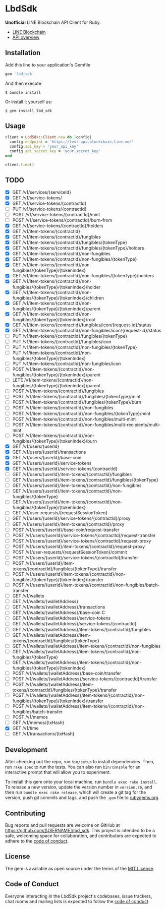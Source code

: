 # LbdSdk

**Unofficial** LINE Blockchain API Client for Ruby.

- [LINE Blockchain](https://docs-blockchain.line.biz/overview/)
- [API overview](https://docs-blockchain.line.biz/api-guide/API-Reference)

## Installation

Add this line to your application's Gemfile:

```ruby
gem 'lbd_sdk'
```

And then execute:

    $ bundle install

Or install it yourself as:

    $ gem install lbd_sdk

## Usage

```ruby
client = LbdSdk::Client.new do |config|
  config.endpoint = 'https://test-api.blockchain.line.me/'
  config.api_key = 'your_api_key'
  config.api_secret_key = 'your_secret_key'
end

client.time()
```

## TODO

- [x] GET /v1/services/{serviceId}
- [x] GET /v1/service-tokens/
- [x] GET /v1/service-tokens/{contractId}
- [ ] PUT /v1/service-tokens/{contractId}
- [ ] POST /v1/service-tokens/{contractId}/mint
- [ ] POST /v1/service-tokens/{contractId}/burn-from
- [x] GET /v1/service-tokens/{contractId}/holders
- [x] GET /v1/item-tokens/{contractId}
- [x] GET /v1/item-tokens/{contractId}/fungibles
- [x] GET /v1/item-tokens/{contractId}/fungibles/{tokenType}
- [x] GET /v1/item-tokens/{contractId}/fungibles/{tokenType}/holders
- [x] GET /v1/item-tokens/{contractId}/non-fungibles
- [x] GET /v1/item-tokens/{contractId}/non-fungibles/{tokenType}
- [x] GET /v1/item-tokens/{contractId}/non-fungibles/{tokenType}/{tokenIndex}
- [x] GET /v1/item-tokens/{contractId}/non-fungibles/{tokenType}/holders
- [x] GET /v1/item-tokens/{contractId}/non-fungibles/{tokenType}/{tokenIndex}/holder
- [x] GET /v1/item-tokens/{contractId}/non-fungibles/{tokenType}/{tokenIndex}/children
- [x] GET /v1/item-tokens/{contractId}/non-fungibles/{tokenType}/{tokenIndex}/parent
- [x] GET /v1/item-tokens/{contractId}/non-fungibles/{tokenType}/{tokenIndex}/root
- [x] GET /v1/item-tokens/{contractId}/fungibles/icon/{request-id}/status
- [x] GET /v1/item-tokens/{contractId}/non-fungibles/icon/{request-id}/status
- [ ] PUT /v1/item-tokens/{contractId}/fungibles/{tokenType}
- [ ] PUT /v1/item-tokens/{contractId}/fungibles/icon
- [ ] PUT /v1/item-tokens/{contractId}/non-fungibles/{tokenType}
- [ ] PUT /v1/item-tokens/{contractId}/non-fungibles/{tokenType}/{tokenIndex}
- [ ] PUT /v1/item-tokens/{contractId}/non-fungibles/icon
- [ ] POST /v1/item-tokens/{contractId}/non-fungibles/{tokenType}/{tokenIndex}/parent
- [ ] LETE /v1/item-tokens/{contractId}/non-fungibles/{tokenType}/{tokenIndex}/parent
- [ ] POST /v1/item-tokens/{contractId}/fungibles
- [ ] POST /v1/item-tokens/{contractId}/fungibles/{tokenType}/mint
- [ ] POST /v1/item-tokens/{contractId}/fungibles/{tokenType}/burn
- [ ] POST /v1/item-tokens/{contractId}/non-fungibles
- [ ] POST /v1/item-tokens/{contractId}/non-fungibles/{tokenType}/mint
- [ ] POST /v1/item-tokens/{contractId}/non-fungibles/multi-mint
- [ ] POST /v1/item-tokens/{contractId}/non-fungibles/multi-recipients/multi-mint
- [ ] POST /v1/item-tokens/{contractId}/non-fungibles/{tokenType}/{tokenIndex}/burn
- [x] GET /v1/users/{userId}
- [x] GET /v1/users/{userId}/transactions
- [x] GET /v1/users/{userId}/base-coin
- [x] GET /v1/users/{userId}/service-tokens
- [x] GET /v1/users/{userId}/service-tokens/{contractId}
- [ ] GET /v1/users/{userId}/item-tokens/{contractId}/fungibles
- [ ] GET /v1/users/{userId}/item-tokens/{contractId}/fungibles/{tokenType}
- [ ] GET /v1/users/{userId}/item-tokens/{contractId}/non-fungibles
- [ ] GET /v1/users/{userId}/item-tokens/{contractId}/non-fungibles/{tokenType}
- [ ] GET /v1/users/{userId}/item-tokens/{contractId}/non-fungibles/{tokenType}/{tokenIndex}
- [ ] GET /v1/user-requests/{requestSessionToken}
- [ ] GET /v1/users/{userId}/service-tokens/{contractId}/proxy
- [ ] GET /v1/users/{userId}/item-tokens/{contractId}/proxy
- [ ] POST /v1/users/{userId}/base-coin/request-transfer
- [ ] POST /v1/users/{userId}/service-tokens/{contractId}/request-transfer
- [ ] POST /v1/users/{userId}/service-tokens/{contractId}/request-proxy
- [ ] POST /v1/users/{userId}/item-tokens/{contractId}/request-proxy
- [ ] POST /v1/user-requests/{requestSessionToken}/commit
- [ ] POST /v1/users/{userId}/service-tokens/{contractId}/transfer
- [ ] POST /v1/users/{userId}/item-tokens/{contractId}/fungibles/{tokenType}/transfer
- [ ] POST /v1/users/{userId}/item-tokens/{contractId}/non-fungibles/{tokenType}/{tokenIndex}/transfer
- [ ] POST /v1/users/{userId}/item-tokens/{contractId}/non-fungibles/batch-transfer
- [ ] GET /v1/wallets
- [ ] GET /v1/wallets/{walletAddress}
- [ ] GET /v1/wallets/{walletAddress}/transactions
- [ ] GET /v1/wallets/{walletAddress}/base-coin C
- [ ] GET /v1/wallets/{walletAddress}/service-tokens
- [ ] GET /v1/wallets/{walletAddress}/service-tokens/{contractId}
- [ ] GET /v1/wallets/{walletAddress}/item-tokens/{contractId}/fungibles
- [ ] GET /v1/wallets/{walletAddress}/item-tokens/{contractId}/fungibles/{tokenType}
- [ ] GET /v1/wallets/{walletAddress}/item-tokens/{contractId}/non-fungibles
- [ ] GET /v1/wallets/{walletAddress}/item-tokens/{contractId}/non-fungibles/{tokenType}
- [ ] GET /v1/wallets/{walletAddress}/item-tokens/{contractId}/non-fungibles/{tokenType}/{tokenIndex}
- [ ] POST /v1/wallets/{walletAddress}/base-coin/transfer
- [ ] POST /v1/wallets/{walletAddress}/service-tokens/{contractId}/transfer
- [ ] POST /v1/wallets/{walletAddress}/item-tokens/{contractId}/fungibles/{tokenType}/transfer
- [ ] POST /v1/wallets/{walletAddress}/item-tokens/{contractId}/non-fungibles/{tokenType}/{tokenIndex}/transfer
- [ ] POST /v1/wallets/{walletAddress}/item-tokens/{contractId}/non-fungibles/batch-transfer
- [ ] POST /v1/memos
- [ ] GET /v1/memos/{txHash}
- [x] GET /v1/time
- [ ] GET /v1/transactions/{txHash}

## Development

After checking out the repo, run `bin/setup` to install dependencies. Then, run `rake spec` to run the tests. You can also run `bin/console` for an interactive prompt that will allow you to experiment.

To install this gem onto your local machine, run `bundle exec rake install`. To release a new version, update the version number in `version.rb`, and then run `bundle exec rake release`, which will create a git tag for the version, push git commits and tags, and push the `.gem` file to [rubygems.org](https://rubygems.org).

## Contributing

Bug reports and pull requests are welcome on GitHub at https://github.com/[USERNAME]/lbd_sdk. This project is intended to be a safe, welcoming space for collaboration, and contributors are expected to adhere to the [code of conduct](https://github.com/YuheiNakasaka/lbd_sdk_rb/blob/main/CODE_OF_CONDUCT.md).

## License

The gem is available as open source under the terms of the [MIT License](https://opensource.org/licenses/MIT).

## Code of Conduct

Everyone interacting in the LbdSdk project's codebases, issue trackers, chat rooms and mailing lists is expected to follow the [code of conduct](https://github.com/YuheiNakasaka/lbd_sdk_rb/blob/main/CODE_OF_CONDUCT.md).
